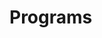 # Programs






























































































